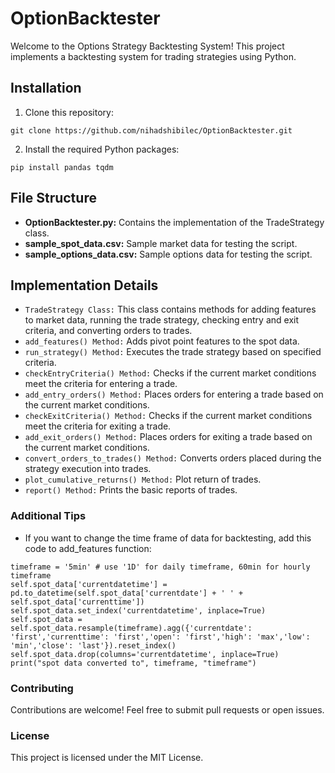# OptionBacktester 

Welcome to the Options Strategy Backtesting System! This project implements a backtesting system for trading strategies using Python.


## Installation
1. Clone this repository:
```
git clone https://github.com/nihadshibilec/OptionBacktester.git
```

2. Install the required Python packages:
```
pip install pandas tqdm
```

## File Structure
- **OptionBacktester.py:** Contains the implementation of the TradeStrategy class.
- **sample_spot_data.csv:** Sample market data for testing the script.
- **sample_options_data.csv:** Sample options data for testing the script.

Implementation Details
---
- `TradeStrategy Class:`
This class contains methods for adding features to market data, running the trade strategy, checking entry and exit criteria, and converting orders to trades.
- `add_features() Method:`
Adds pivot point features to the spot data.
- `run_strategy() Method:`
Executes the trade strategy based on specified criteria.
- `checkEntryCriteria() Method:` Checks if the current market conditions meet the criteria for entering a trade.
- `add_entry_orders() Method:` Places orders for entering a trade based on the current market conditions.
- `checkExitCriteria() Method:` Checks if the current market conditions meet the criteria for exiting a trade.
- `add_exit_orders() Method:` Places orders for exiting a trade based on the current market conditions.
- `convert_orders_to_trades() Method:` Converts orders placed during the strategy execution into trades.
- `plot_cumulative_returns() Method:` Plot return of trades.
- `report() Method:` Prints the basic reports of trades.

### Additional Tips

- If you want to change the time frame of data for backtesting, add this code to add_features function:
```
timeframe = '5min' # use '1D' for daily timeframe, 60min for hourly timeframe
self.spot_data['currentdatetime'] = pd.to_datetime(self.spot_data['currentdate'] + ' ' + self.spot_data['currenttime'])
self.spot_data.set_index('currentdatetime', inplace=True)
self.spot_data = self.spot_data.resample(timeframe).agg({'currentdate': 'first','currenttime': 'first','open': 'first','high': 'max','low': 'min','close': 'last'}).reset_index()
self.spot_data.drop(columns='currentdatetime', inplace=True)
print("spot data converted to", timeframe, "timeframe")
```

### Contributing
Contributions are welcome! Feel free to submit pull requests or open issues.
### License
This project is licensed under the MIT License.
